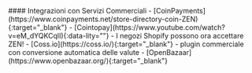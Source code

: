 <div class="feature-item" markdown="1">
#### Integrazioni con Servizi Commerciali
- [CoinPayments](https://www.coinpayments.net/store-directory-coin-ZEN){:target="_blank"}
- [Cointopay](https://www.youtube.com/watch?v=eM_dYQKCqlI){:data-lity=""} - I negozi Shopify possono ora accettare ZEN!
- [Coss.io](https://coss.io/){:target="_blank"} - plugin commerciale con conversione automatica delle valute
- [OpenBazaar](https://www.openbazaar.org/){:target="_blank"}
</div>
